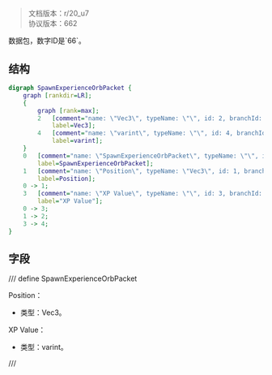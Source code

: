 # <!-- md:samp SpawnExperienceOrbPacket -->

> 文档版本：r/20_u7<br/>协议版本：662

<!-- md:samp SpawnExperienceOrbPacket -->数据包，数字ID是`66`。

## 结构

```dot
digraph SpawnExperienceOrbPacket {
	graph [rankdir=LR];
	{
		graph [rank=max];
		2	[comment="name: \"Vec3\", typeName: \"\", id: 2, branchId: 0, recurseId: -1, attributes: 512, notes: \"\"",
			label=Vec3];
		4	[comment="name: \"varint\", typeName: \"\", id: 4, branchId: 0, recurseId: -1, attributes: 512, notes: \"\"",
			label=varint];
	}
	0	[comment="name: \"SpawnExperienceOrbPacket\", typeName: \"\", id: 0, branchId: 66, recurseId: -1, attributes: 0, notes: \"\"",
		label=SpawnExperienceOrbPacket];
	1	[comment="name: \"Position\", typeName: \"Vec3\", id: 1, branchId: 0, recurseId: -1, attributes: 256, notes: \"\"",
		label=Position];
	0 -> 1;
	3	[comment="name: \"XP Value\", typeName: \"\", id: 3, branchId: 0, recurseId: -1, attributes: 0, notes: \"\"",
		label="XP Value"];
	0 -> 3;
	1 -> 2;
	3 -> 4;
}

```

## 字段

/// define
SpawnExperienceOrbPacket

Position：[<!-- md:samp Vec3 -->](refs/protocols/types/Vec3.md)

- 类型：Vec3。

XP Value：<!-- md:samp varint -->

- 类型：varint。


///
